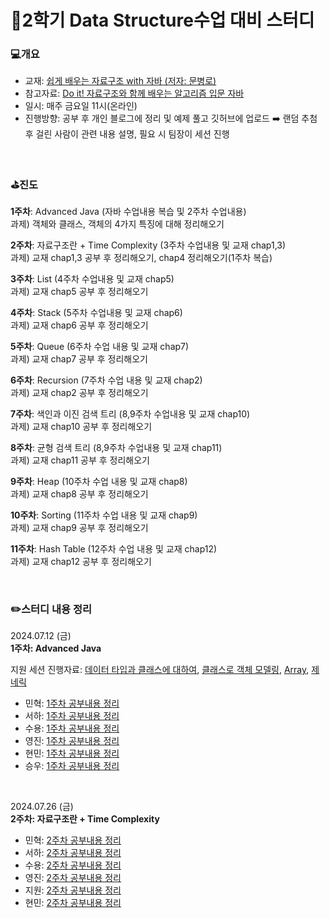 # 🐼2학기 Data Structure수업 대비 스터디

### 💻개요
* 교재: [쉽게 배우는 자료구조 with 자바 (저자: 문병로)](https://product.kyobobook.co.kr/detail/S000001743851)
* 참고자료: [Do it! 자료구조와 함께 배우는 알고리즘 입문 자바](https://product.kyobobook.co.kr/detail/S000061352392)
* 일시: 매주 금요일 11시(온라인)
* 진행방향: 공부 후 개인 블로그에 정리 및 예제 풀고 깃허브에 업로드 ➡️ 랜덤 추첨 후 걸린 사람이 관련 내용 설명, 필요 시 팀장이 세션 진행

<br>

### ⛳진도
**1주차**: Advanced Java (자바 수업내용 복습 및 2주차 수업내용)<br>
  과제) 객체와 클래스, 객체의 4가지 특징에 대해 정리해오기

**2주차**: 자료구조란 + Time Complexity (3주차 수업내용 및 교재 chap1,3)<br>
  과제) 교재 chap1,3 공부 후 정리해오기, chap4 정리해오기(1주차 복습)
  
**3주차**: List (4주차 수업내용 및 교재 chap5)<br>
  과제) 교재 chap5 공부 후 정리해오기
  
**4주차**: Stack (5주차 수업내용 및 교재 chap6)<br>
  과제) 교재 chap6 공부 후 정리해오기
  
**5주차**: Queue (6주차 수업 내용 및 교재 chap7)<br>
  과제) 교재 chap7 공부 후 정리해오기
  
**6주차**: Recursion (7주차 수업 내용 및 교재 chap2)<br>
  과제) 교재 chap2 공부 후 정리해오기

**7주차**: 색인과 이진 검색 트리 (8,9주차 수업내용 및 교재 chap10)<br>
  과제) 교재 chap10 공부 후 정리해오기
  
**8주차**: 균형 검색 트리 (8,9주차 수업내용 및 교재 chap11)<br>
  과제) 교재 chap11 공부 후 정리해오기
  
**9주차**: Heap (10주차 수업 내용 및 교재 chap8)<br>
  과제) 교재 chap8 공부 후 정리해오기
  
**10주차**: Sorting (11주차 수업 내용 및 교재 chap9)<br>
  과제) 교재 chap9 공부 후 정리해오기

**11주차**: Hash Table (12주차 수업 내용 및 교재 chap12)<br>
  과제) 교재 chap12 공부 후 정리해오기

<br>

### ✏️스터디 내용 정리

2024.07.12 (금)<br>
**1주차: Advanced Java** 

지원 세션 진행자료: [데이터 타입과 클래스에 대하여](https://github.com/orieasy1/24-1-Programming-Study/blob/main/Java%20Review/2024-06-20-DataTypeInstanceClass.md), [클래스로 객체 모델링](https://github.com/orieasy1/24-1-Programming-Study/blob/main/Java%20Review/2024-06-23-InstanceModeling.md), [Array](https://easy1nhard2.tistory.com/4), [제네릭](https://github.com/orieasy1/24-1-Programming-Study/blob/main/Java%20Review/2024-07-12-Generic.md)

* 민혁: [1주차 공부내용 정리](https://blog0436.tistory.com/entry/JAVA-%EA%B0%9D%EC%B2%B4%EC%99%80-%ED%81%B4%EB%9E%98%EC%8A%A4%EC%97%90-%EB%8C%80%ED%95%98%EC%97%AC)
* 서하: [1주차 공부내용 정리](https://dcoding123.tistory.com/1)
* 수용: [1주차 공부내용 정리](https://protruser.tistory.com/43)
* 영진: [1주차 공부내용 정리](https://velog.io/@younjin_02/%EC%9E%90%EB%A3%8C%EA%B5%AC%EC%A1%B0-%EC%8A%A4%ED%84%B0%EB%94%94-1.-%ED%81%B4%EB%9E%98%EC%8A%A4%EC%99%80-%EA%B0%9D%EC%B2%B4-%EA%B0%9D%EC%B2%B4%EC%9D%98-%ED%8A%B9%EC%84%B1)
* 현민: [1주차 공부내용 정리](https://hyunmin43240.tistory.com/1)
* 승우: [1주차 공부내용 정리](https://velog.io/@swbaik01/JAVA-객체의-4가지-특징)

<br>

2024.07.26 (금) <br>
**2주차: 자료구조란 + Time Complexity**

* 민혁: [2주차 공부내용 정리](https://blog0436.tistory.com/entry/%EC%9E%90%EB%A3%8C%EA%B5%AC%EC%A1%B0%EC%99%80-Time-Complexity)
* 서하: [2주차 공부내용 정리]()
* 수용: [2주차 공부내용 정리]()
* 영진: [2주차 공부내용 정리]()
* 지원: [2주차 공부내용 정리]()
* 현민: [2주차 공부내용 정리](https://hyunmin43240.tistory.com/2)
